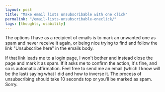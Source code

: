 ```yaml
---
layout: post
title: "Make email lists unsubscribable with one click"
permalink: "/email-lists-unsubscribable-oneclick/"
tags: [thoughts, usability]
---
```


The options I have as a recipient of emails is to mark an unwanted one as spam and never receive it again, or being nice trying to find and follow the link "Unsubscribe here" in the emails body.

If that link leads me to a login page, I won't bother and instead close the page and mark it as spam. If it asks me to confirm the action, it's fine, and so is automatic affirmation. Feel free to send me an email (which I know will be the last) saying what I did and how to inverse it. The process of unsubscribing should take 10 seconds top or you'll be marked as spam. Sorry.

